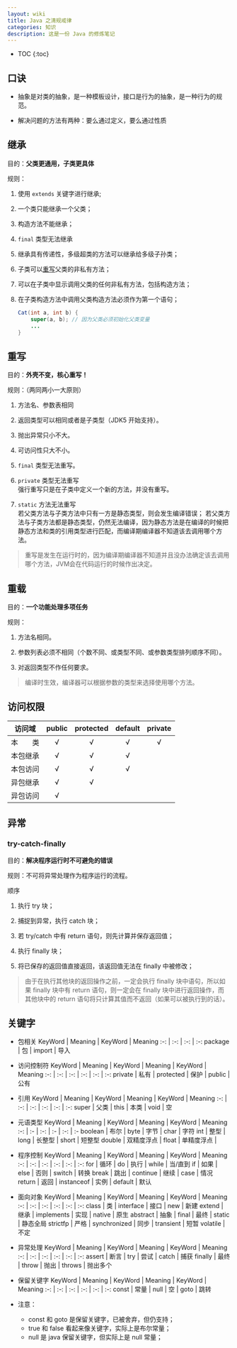 ```yaml
---
layout: wiki
title: Java 之清规戒律
categories: 知识
description: 这是一份 Java 的修炼笔记
---
```


* TOC
{:toc}

## 口诀

* 抽象是对类的抽象，是一种模板设计，接口是行为的抽象，是一种行为的规范。

* 解决问题的方法有两种：要么通过定义，要么通过性质

## 继承

目的：**父类更通用，子类更具体**

规则：

1. 使用 `extends` 关键字进行继承;

2. 一个类只能继承一个父类；

3. 构造方法不能继承；

4. `final` 类型无法继承

5. 继承具有传递性，多级超类的方法可以继承给多级子孙类；

6. 子类可以[重写](#21-%e9%87%8d%e5%86%99)父类的非私有方法；

7. 可以在子类中显示调用父类的任何非私有方法，包括构造方法；

8. 在子类构造方法中调用父类构造方法必须作为第一个语句；

    ```java
    Cat(int a, int b) {
        super(a, b); // 因为父类必须初始化父类变量
        ...
    }
    ```

## 重写

目的：**外壳不变，核心重写！**

规则：（两同两小一大原则）

1. 方法名、参数表相同

2. 返回类型可以相同或者是子类型（JDK5 开始支持）。

3. 抛出异常只小不大。

4. 可访问性只大不小。

5. `final` 类型无法重写。

6. `private` 类型无法重写  
    强行重写只是在子类中定义一个新的方法，并没有重写。

7. `static` 方法无法重写  
   若父类方法与子类方法中只有一方是静态类型，则会发生编译错误；
   若父类方法与子类方法都是静态类型，仍然无法编译，因为静态方法是在编译的时候把静态方法和类的引用类型进行匹配，而编译期编译器不知道该去调用哪个方法。

> 重写是发生在运行时的，因为编译期编译器不知道并且没办法确定该去调用哪个方法，JVM会在代码运行的时候作出决定。

## 重载

目的：**一个功能处理多项任务**

规则：

1. 方法名相同。

2. 参数列表必须不相同（个数不同、或类型不同、或参数类型排列顺序不同）。

3. 对返回类型不作任何要求。

> 编译时生效，编译器可以根据参数的类型来选择使用哪个方法。

## 访问权限

访问域 | public | protected | default | private
:-: | :-: | :-: | :-: | :-:
本　　类 | √ | √ | √ | √ |
本包继承 | √ | √ | √ |   |
本包访问 | √ | √ | √ |   |
异包继承 | √ | √ |   |   |
异包访问 | √ |   |   |   |

## 异常

### try-catch-finally

目的：**解决程序运行时不可避免的错误**

规则：不可将异常处理作为程序运行的流程。

顺序

1. 执行 try 块；

2. 捕捉到异常，执行 catch 块；

3. 若 try/catch 中有 return 语句，则先计算并保存返回值；

4. 执行 finally 块；

5. 将已保存的返回值直接返回，该返回值无法在 finally 中被修改；

> 由于在执行其他块的返回操作之前，一定会执行 finally 块中语句，所以如果 finally 块中有 return 语句，则一定会在 finally 块中进行返回操作，而其他块中的 return 语句将只计算其值而不返回（如果可以被执行到的话）。

## 关键字

* 包相关
    KeyWord | Meaning | KeyWord | Meaning
    :-: | :-: | :-: | :-:
    package | 包 | import | 导入

* 访问控制符
    KeyWord | Meaning | KeyWord | Meaning | KeyWord | Meaning
    :-: | :-: | :-: | :-: | :-: | :-:
    private | 私有 | protected | 保护 | public | 公有

* 引用
    KeyWord | Meaning | KeyWord | Meaning | KeyWord | Meaning
    :-: | :-: | :-: | :-: | :-: | :-:
    super | 父类 | this | 本类 | void | 空

* 元语类型
    KeyWord | Meaning | KeyWord | Meaning | KeyWord | Meaning
    :-: | :- | :-: | :- | :-: | :-
    boolean | 布尔 | byte | 字节 | char | 字符
     int | 整型 | long | 长整型 | short | 短整型
    double | 双精度浮点 | float | 单精度浮点 |

* 程序控制
    KeyWord | Meaning | KeyWord | Meaning | KeyWord | Meaning
    :-: | :-: | :-: | :-: | :-: | :-:
    for | 循环 | do | 执行 | while | 当/直到
    if | 如果 | else | 否则 | switch | 转换
    break | 跳出 | continue | 继续 | case | 情况
    return | 返回 | instanceof | 实例 | default | 默认

* 面向对象
    KeyWord | Meaning | KeyWord | Meaning | KeyWord | Meaning
    :-: | :-: | :-: | :-: | :-: | :-:
    class | 类 | interface | 接口 | new | 新建
    extend | 继承 | implements | 实现 | native | 原生
    abstract | 抽象 | final | 最终 | static | 静态全局
    strictfp | 严格 | synchronized | 同步 | transient | 短暂
    volatile | 不定

* 异常处理
    KeyWord | Meaning | KeyWord | Meaning | KeyWord | Meaning
    :-: | :-: | :-: | :-: | :-: | :-:
    assert | 断言 | try | 尝试 | catch | 捕获
    finally | 最终 | throw | 抛出 | throws | 抛出多个

* 保留关键字
    KeyWord | Meaning | KeyWord | Meaning | KeyWord | Meaning
    :-: | :-: | :-: | :-: | :-: | :-:
    const | 常量 | null | 空 | goto | 跳转

* 注意：

  * const 和 goto 是保留关键字，已被舍弃，但仍支持；
  * true 和 false 看起来像关键字，实际上是布尔常量；
  * null 是 java 保留关键字，但实际上是 null 常量；

